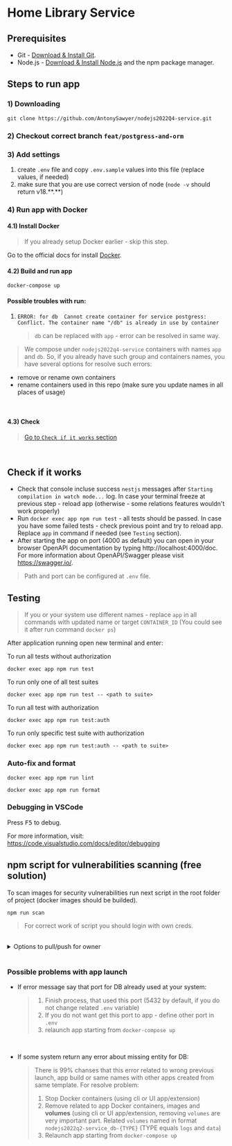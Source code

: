 # Home Library Service

## Prerequisites

- Git - [Download & Install Git](https://git-scm.com/downloads).
- Node.js - [Download & Install Node.js](https://nodejs.org/en/download/) and the npm package manager.

## Steps to run app

### 1) Downloading

```
git clone https://github.com/AntonySawyer/nodejs2022Q4-service.git
```

### 2) Checkout correct branch `feat/postgress-and-orm`

### 3) Add settings

1. create `.env` file and copy `.env.sample` values into this file (replace values, if needed)
2. make sure that you are use correct version of node (`node -v` should return v18.\*\*.\*\*)

### 4) Run app with Docker

#### 4.1) Install Docker

> If you already setup Docker earlier - skip this step.

Go to the official docs for install [Docker](https://docs.docker.com/engine/install/).

#### 4.2) Build and run app

```shell
docker-compose up
```

#### Possible troubles with run:

1. `ERROR: for db  Cannot create container for service postgress: Conflict. The container name "/db" is already in use by container`
   > `db` can be replaced with `app` - error can be resolved in same way.

> We compose under `nodejs2022q4-service` containers with names `app` and `db`. So, if you already have such group and containers names, you have several options for resolve such errors:

- remove or rename own containers
- rename containers used in this repo (make sure you update names in all places of usage)

<br />

#### 4.3) Check

> [Go to `Check if it works` section](#check-if-it-works)

</details>
<br>

## Check if it works

- Check that console incluse success `nestjs` messages after `Starting compilation in watch mode...` log. In case your terminal freeze at previous step - reload app (otherwise - some relations features wouldn't work properly)
- Run `docker exec app npm run test` - all tests should be passed. In case you have some failed tests - check previous point and try to reload app. Replace `app` in command if needed (see `Testing` section).
- After starting the app on port (4000 as default) you can open
  in your browser OpenAPI documentation by typing http://localhost:4000/doc.
  For more information about OpenAPI/Swagger please visit https://swagger.io/.

> Path and port can be configured at `.env` file.

## Testing

> If you or your system use different names - replace `app` in all commands with updated name or target `CONTAINER_ID` (You could see it after run command `docker ps`)

After application running open new terminal and enter:

To run all tests without authorization

```
docker exec app npm run test
```

To run only one of all test suites

```
docker exec app npm run test -- <path to suite>
```

To run all test with authorization

```
docker exec app npm run test:auth
```

To run only specific test suite with authorization

```
docker exec app npm run test:auth -- <path to suite>
```

### Auto-fix and format

```
docker exec app npm run lint
```

```
docker exec app npm run format
```

### Debugging in VSCode

Press <kbd>F5</kbd> to debug.

For more information, visit: https://code.visualstudio.com/docs/editor/debugging

## npm script for vulnerabilities scanning (free solution)

To scan images for security vulnerabilities run next script in the root folder of project (docker images should be builded).

```
npm run scan
```

> For correct work of script you should login with own creds.

<br />

<details>
  <summary>Options to pull/push for owner</summary>

Images pushed into private docker hub repository.

> In case of you have creds from related docker hub private repo, you can use following commands:

For get database image:

```
docker pull antonysawyer/home-library:db
```

For get application image:

```
docker pull antonysawyer/home-library:app
```

For push image to docker hub private repository (replace `tagname` to real one):

```
docker push antonysawyer/home-library:tagname
```

</details>

<br />

### Possible problems with app launch

- If error message say that port for DB already used at your system:

  > 1. Finish process, that used this port (5432 by default, if you do not change related `.env` variable)
  > 2. If you do not want get this port to app - define other port in `.env`
  > 3. relaunch app starting from `docker-compose up`

  <br />

- If some system return any error about missing entity for DB:

  > There is 99% chanses that this error related to wrong previous launch, app build or same names with other apps created from same template. For resolve problem:
  >
  > 1. Stop Docker containers (using cli or UI app/extension)
  > 2. Remove related to app Docker containers, images and **volumes** (using cli or UI app/extension, removing `volumes` are very important part. Related `volumes` named in format `nodejs2022q2-service_db-{TYPE}` (TYPE equals `logs` and `data`)
  > 3. Relaunch app starting from `docker-compose up`

    <br />
